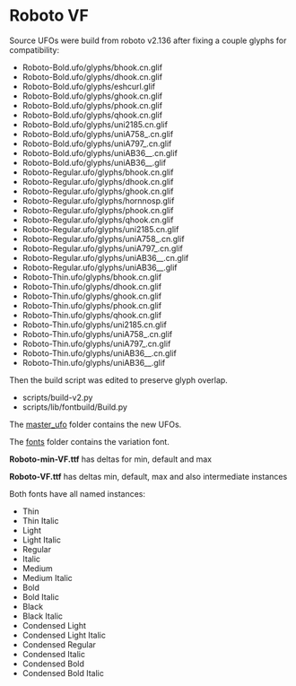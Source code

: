 # Roboto VF

Source UFOs were build from roboto v2.136 after fixing a couple glyphs for compatibility:

- Roboto-Bold.ufo/glyphs/bhook.cn.glif
- Roboto-Bold.ufo/glyphs/dhook.cn.glif
- Roboto-Bold.ufo/glyphs/eshcurl.glif
- Roboto-Bold.ufo/glyphs/ghook.cn.glif
- Roboto-Bold.ufo/glyphs/phook.cn.glif
- Roboto-Bold.ufo/glyphs/qhook.cn.glif
- Roboto-Bold.ufo/glyphs/uni2185.cn.glif
- Roboto-Bold.ufo/glyphs/uniA758_.cn.glif
- Roboto-Bold.ufo/glyphs/uniA797_.cn.glif
- Roboto-Bold.ufo/glyphs/uniAB36__.cn.glif
- Roboto-Bold.ufo/glyphs/uniAB36__.glif
- Roboto-Regular.ufo/glyphs/bhook.cn.glif
- Roboto-Regular.ufo/glyphs/dhook.cn.glif
- Roboto-Regular.ufo/glyphs/ghook.cn.glif
- Roboto-Regular.ufo/glyphs/hornnosp.glif
- Roboto-Regular.ufo/glyphs/phook.cn.glif
- Roboto-Regular.ufo/glyphs/qhook.cn.glif
- Roboto-Regular.ufo/glyphs/uni2185.cn.glif
- Roboto-Regular.ufo/glyphs/uniA758_.cn.glif
- Roboto-Regular.ufo/glyphs/uniA797_.cn.glif
- Roboto-Regular.ufo/glyphs/uniAB36__.cn.glif
- Roboto-Regular.ufo/glyphs/uniAB36__.glif
- Roboto-Thin.ufo/glyphs/bhook.cn.glif
- Roboto-Thin.ufo/glyphs/dhook.cn.glif
- Roboto-Thin.ufo/glyphs/ghook.cn.glif
- Roboto-Thin.ufo/glyphs/phook.cn.glif
- Roboto-Thin.ufo/glyphs/qhook.cn.glif
- Roboto-Thin.ufo/glyphs/uni2185.cn.glif
- Roboto-Thin.ufo/glyphs/uniA758_.cn.glif
- Roboto-Thin.ufo/glyphs/uniA797_.cn.glif
- Roboto-Thin.ufo/glyphs/uniAB36__.cn.glif
- Roboto-Thin.ufo/glyphs/uniAB36__.glif

Then the build script was edited to preserve glyph overlap.

- scripts/build-v2.py
- scripts/lib/fontbuild/Build.py

The [master_ufo](master_ufo/) folder contains the new UFOs.

The [fonts](fonts/) folder contains the variation font.

**Roboto-min-VF.ttf** has deltas for min, default and max

**Roboto-VF.ttf** has deltas min, default, max and also intermediate instances

Both fonts have all named instances:

- Thin- Thin Italic
- Light- Light Italic- Regular
- Italic
- Medium- Medium Italic
- Bold- Bold Italic
- Black- Black Italic
- Condensed Light- Condensed Light Italic
- Condensed Regular- Condensed Italic
- Condensed Bold- Condensed Bold Italic